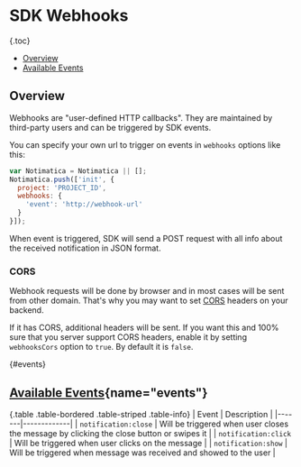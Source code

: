 # SDK Webhooks

{.toc}
* [Overview](#overview)
* [Available Events](#events)

## Overview

Webhooks are "user-defined HTTP callbacks". They are maintained by third-party users and can be triggered by SDK events.

You can specify your own url to trigger on events in `webhooks` options like this:

```javascript
var Notimatica = Notimatica || [];
Notimatica.push(['init', {
  project: 'PROJECT_ID',
  webhooks: {
    'event': 'http://webhook-url'
  }
}]);
```

When event is triggered, SDK will send a POST request with all info about the received notification in JSON format.

### CORS

Webhook requests will be done by browser and in most cases will be sent from other domain. That's why you may want to set [CORS](https://en.wikipedia.org/wiki/Cross-origin_resource_sharing) headers on your backend.

If it has CORS, additional headers will be sent. If you want this and 100% sure that you server support CORS headers, enable it by setting `webhooksCors` option to `true`. By default it is `false`.

{#events}
## [Available Events](#events){name="events"}

{.table .table-bordered .table-striped .table-info}
| Event | Description |
|-------|-------------|
| `notification:close` | Will be triggered when user closes the message by clicking the close button or swipes it |
| `notification:click` | Will be triggered when user clicks on the message |
| `notification:show` | Will be triggered when message was received and showed to the user |
